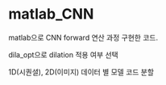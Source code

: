 # matlab_CNN

matlab으로 CNN forward 연산 과정 구현한 코드.

dila_opt으로 dilation 적용 여부 선택

1D(시퀀셜), 2D(이미지) 데이터 별 모델 코드 분할

